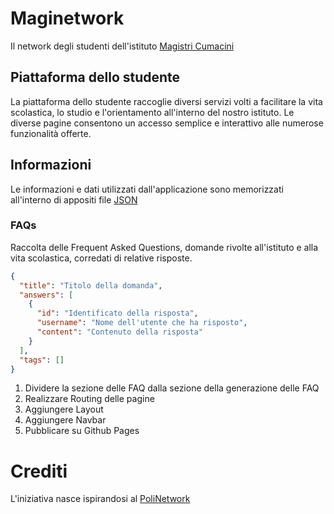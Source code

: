 # Maginetwork
Il network degli studenti dell'istituto [Magistri Cumacini]()

## Piattaforma dello studente
La piattaforma dello studente raccoglie diversi servizi volti a facilitare la vita scolastica, lo studio e l'orientamento all'interno del nostro istituto. Le diverse pagine consentono un accesso semplice e interattivo alle numerose funzionalità offerte.

## Informazioni
Le informazioni e dati utilizzati dall'applicazione sono memorizzati all'interno di appositi file [JSON](/src/data/)

### FAQs
Raccolta delle Frequent Asked Questions, domande rivolte all'istituto e alla vita scolastica, corredati di relative risposte.
```json
{
  "title": "Titolo della domanda",
  "answers": [
    {
      "id": "Identificato della risposta",
      "username": "Nome dell'utente che ha risposto",
      "content": "Contenuto della risposta"
    }
  ],
  "tags": []
}
```
1. Dividere la sezione delle FAQ dalla sezione della generazione delle FAQ
2. Realizzare Routing delle pagine 
3. Aggiungere Layout 
4. Aggiungere Navbar
5. Pubblicare su Github Pages 

#  Crediti
L'iniziativa nasce ispirandosi al [PoliNetwork]()